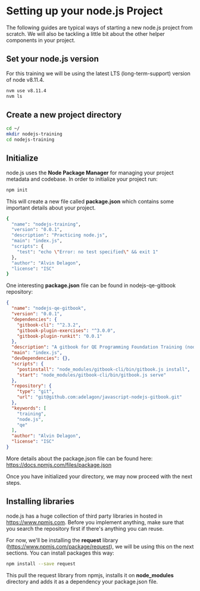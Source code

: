 # Setting up your node.js Project

The following guides are typical ways of starting a new node.js project from scratch. We will also be tackling a little bit about the other helper components in your project.

## Set your node.js version

For this training we will be using the latest LTS (long-term-support) version of node v8.11.4.

```bash
nvm use v8.11.4
nvm ls
```



## Create a new project directory

```bash
cd ~/
mkdir nodejs-training
cd nodejs-training
```

## Initialize

node.js uses the **Node Package Manager** for managing your project metadata and codebase. In order to initialize your project run:

```bash
npm init
```

This will create a new file called **package.json** which contains some important details about your project.

```bash
{
  "name": "nodejs-training",
  "version": "0.0.1",
  "description": "Practicing node.js",
  "main": "index.js",
  "scripts": {
    "test": "echo \"Error: no test specified\" && exit 1"
  },
  "author": "Alvin Delagon",
  "license": "ISC"
}
```

One interesting **package.json** file can be found in nodejs-qe-gitbook repository:

```json
{
  "name": "nodejs-qe-gitbook",
  "version": "0.0.1",
  "dependencies": {
    "gitbook-cli": "^2.3.2",
    "gitbook-plugin-exercises": "^3.0.0",
    "gitbook-plugin-runkit": "0.0.1"
  },
  "description": "A gitbook for QE Programming Foundation Training (nodejs)",
  "main": "index.js",
  "devDependencies": {},
  "scripts": {
    "postinstall": "node_modules/gitbook-cli/bin/gitbook.js install",
    "start": "node_modules/gitbook-cli/bin/gitbook.js serve"
  },
  "repository": {
    "type": "git",
    "url": "git@github.com:adelagon/javascript-nodejs-gitbook.git"
  },
  "keywords": [
    "training",
    "node.js",
    "qe"
  ],
  "author": "Alvin Delagon",
  "license": "ISC"
}
```

More details about the package.json file can be found here: https://docs.npmjs.com/files/package.json

Once you have initialized your directory, we may now proceed with the next steps.

## Installing libraries

node.js has a huge collection of third party libraries in hosted in https://www.npmjs.com. Before you implement anything, make sure that you search the repository first if there's anything you can reuse.

For now, we'll be installing the **request** library (https://www.npmjs.com/package/request), we will be using this on the next sections. You can install packages this way:

```bash
npm install --save request
```

This pull the request library from npmjs, installs it on **node_modules** directory and adds it as a dependency your package.json file.

